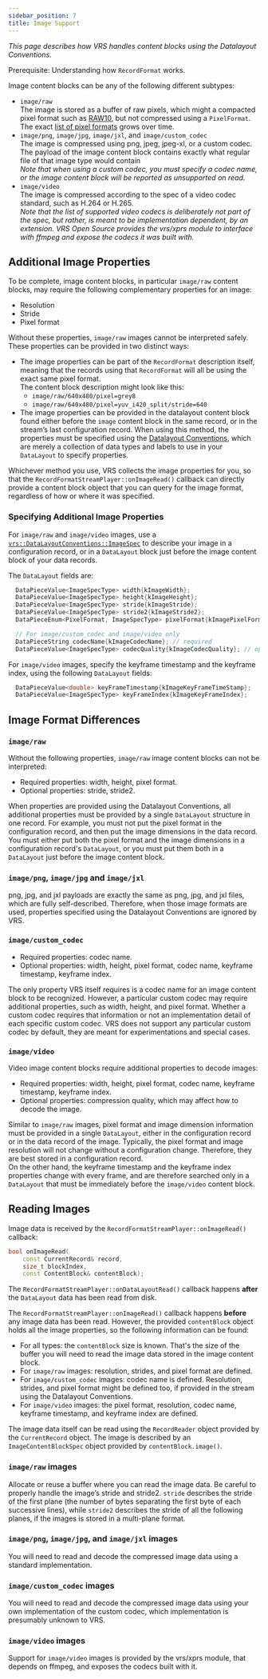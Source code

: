 ```yaml
---
sidebar_position: 7
title: Image Support
---
```


_This page describes how VRS handles content blocks using the Datalayout Conventions._

Prerequisite: Understanding how `RecordFormat` works.

Image content blocks can be any of the following different subtypes:

- `image/raw`\
   The image is stored as a buffer of raw pixels, which might a compacted pixel format such as [RAW10](https://developer.android.com/reference/android/graphics/ImageFormat#RAW10), but not compressed using a `PixelFormat`.\
   The exact [list of pixel formats](https://github.com/facebookresearch/vrs/blob/main/vrs/RecordFormat.h#L63-L92) grows over time.
- `image/png`, `image/jpg`, `image/jxl`, and `image/custom_codec`\
   The image is compressed using png, jpeg, jpeg-xl, or a custom codec. The payload of the image content block contains exactly what regular file of that image type would contain\
   _Note that when using a custom codec, you must specify a codec name, or the image content block will be reported as unsupported on read._
- `image/video`\
   The image is compressed according to the spec of a video codec standard, such as H.264 or H.265.\
   _Note that the list of supported video codecs is deliberately not part of the spec, but rather, is meant to be implementation dependent, by an extension. VRS Open Source provides the vrs/xprs module to interface with ffmpeg and expose the codecs it was built with._

## Additional Image Properties

To be complete, image content blocks, in particular `image/raw` content blocks, may require the following complementary properties for an image:

- Resolution
- Stride
- Pixel format

Without these properties, `image/raw` images cannot be interpreted safely. These properties can be provided in two distinct ways:

- The image properties can be part of the `RecordFormat` description itself, meaning that the records using that `RecordFormat` will all be using the exact same pixel format.  
  The content block description might look like this:
  - `image/raw/640x480/pixel=grey8`
  - `image/raw/640x480/pixel=yuv_i420_split/stride=640`
- The image properties can be provided in the datalayout content block found either before the `image` content block in the same record, or in the stream’s last configuration record. When using this method, the properties must be specified using the [Datalayout Conventions](https://github.com/facebookresearch/vrs/blob/main/vrs/DataLayoutConventions.h#L61-L64), which are merely a collection of data types and labels to use in your `DataLayout` to specify properties.

Whichever method you use, VRS collects the image properties for you, so that the `RecordFormatStreamPlayer::onImageRead()` callback can directly provide a content block object that you can query for the image format, regardless of how or where it was specified.

### Specifying Additional Image Properties

For `image/raw` and `image/video` images, use a [`vrs::DataLayoutConventions::ImageSpec`](https://github.com/facebookresearch/vrs/blob/main/vrs/DataLayoutConventions.h#L59) to describe your image in a configuration record, or in a `DataLayout` block just before the image content block of your data records.

The `DataLayout` fields are:

```cpp
  DataPieceValue<ImageSpecType> width{kImageWidth};
  DataPieceValue<ImageSpecType> height{kImageHeight};
  DataPieceValue<ImageSpecType> stride{kImageStride};
  DataPieceValue<ImageSpecType> stride2{kImageStride2};
  DataPieceEnum<PixelFormat, ImageSpecType> pixelFormat{kImagePixelFormat};

  // For image/custom_codec and image/video only
  DataPieceString codecName{kImageCodecName}; // required
  DataPieceValue<ImageSpecType> codecQuality{kImageCodecQuality}; // optional
```

For `image/video` images, specify the keyframe timestamp and the keyframe index, using the following `DataLayout` fields:

```cpp
  DataPieceValue<double> keyFrameTimestamp{kImageKeyFrameTimeStamp};
  DataPieceValue<ImageSpecType> keyFrameIndex{kImageKeyFrameIndex};
```

## Image Format Differences

### `image/raw`

Without the following properties, `image/raw` image content blocks can not be interpreted:

- Required properties: width, height, pixel format.
- Optional properties: stride, stride2.

When properties are provided using the Datalayout Conventions, all additional properties must be provided by a single `DataLayout` structure in one record. For example, you must not put the pixel format in the configuration record, and then put the image dimensions in the data record. You must either put both the pixel format and the image dimensions in a configuration record's `DataLayout`, or you must put them both in a `DataLayout` just before the image content block.

### `image/png`, `image/jpg` and `image/jxl`

png, jpg, and jxl payloads are exactly the same as png, jpg, and jxl files, which are fully self-described. Therefore, when those image formats are used, properties specified using the Datalayout Conventions are ignored by VRS.

### `image/custom_codec`

- Required properties: codec name.
- Optional properties: width, height, pixel format, codec name, keyframe timestamp, keyframe index.

The only property VRS itself requires is a codec name for an image content block to be recognized. However, a particular custom codec may require additional properties, such as width, height, and pixel format. Whether a custom codec requires that information or not an implementation detail of each specific custom codec. VRS does not support any particular custom codec by default, they are meant for experimentations and special cases.

### `image/video`

Video image content blocks require additional properties to decode images:

- Required properties: width, height, pixel format, codec name, keyframe timestamp, keyframe index.
- Optional properties: compression quality, which may affect how to decode the image.

Similar to `image/raw` images, pixel format and image dimension information must be provided in a single `DataLayout`, either in the configuration record or in the data record of the image. Typically, the pixel format and image resolution will not change without a configuration change. Therefore, they are best stored in a configuration record.  
On the other hand, the keyframe timestamp and the keyframe index properties change with every frame, and are therefore searched only in a `DataLayout` that must be immediately before the `image/video` content block.

## Reading Images

Image data is received by the `RecordFormatStreamPlayer::onImageRead()` callback:

```cpp
bool onImageRead(
    const CurrentRecord& record,
    size_t blockIndex,
    const ContentBlock& contentBlock);
```

The `RecordFormatStreamPlayer::onDataLayoutRead()` callback happens **after** the `DataLayout` data has been read from disk.

The `RecordFormatStreamPlayer::onImageRead()` callback happens **before** any image data has been read. However, the provided `contentBlock` object holds all the image properties, so the following information can be found:

- For all types: the `contentBlock` size is known. That's the size of the buffer you will need to read the image data stored in the image content block.
- For `image/raw` images: resolution, strides, and pixel format are defined.
- For `image/custom_codec` images: codec name is defined. Resolution, strides, and pixel format might be defined too, if provided in the stream using the Datalayout Conventions.
- For `image/video` images: the pixel format, resolution, codec name, keyframe timestamp, and keyframe index are defined.

The image data itself can be read using the `RecordReader` object provided by the `CurrentRecord` object. The image is described by an `ImageContentBlockSpec` object provided by `contentBlock.image()`.

### `image/raw` images

Allocate or reuse a buffer where you can read the image data. Be careful to properly handle the image’s stride and stride2. `stride` describes the stride of the first plane (the number of bytes separating the first byte of each successive lines), while `stride2` describes the stride of all the following planes, if the images is stored in a multi-plane format.

### `image/png`, `image/jpg`, and `image/jxl` images

You will need to read and decode the compressed image data using a standard implementation.

### `image/custom_codec` images

You will need to read and decode the compressed image data using your own implementation of the custom codec, which implementation is presumably unknown to VRS.

### `image/video` images

Support for `image/video` images is provided by the vrs/xprs module, that depends on ffmpeg, and exposes the codecs built with it.
